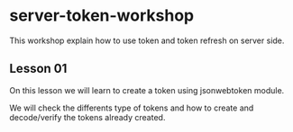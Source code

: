 # server-token-workshop
This workshop explain how to use token and token refresh on server side.

## Lesson 01

On this lesson we will learn to create a token using jsonwebtoken module.

We will check the differents type of tokens and how to create and decode/verify the tokens already created.
